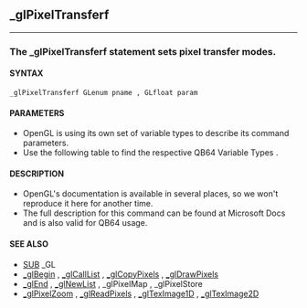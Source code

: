 ## _glPixelTransferf
---

### The _glPixelTransferf statement sets pixel transfer modes.

#### SYNTAX

`_glPixelTransferf GLenum pname , GLfloat param`

#### PARAMETERS
* OpenGL is using its own set of variable types to describe its command parameters.
* Use the following table to find the respective QB64 Variable Types .


#### DESCRIPTION
* OpenGL's documentation is available in several places, so we won't reproduce it here for another time.
* The full description for this command can be found at Microsoft Docs and is also valid for QB64 usage.


#### SEE ALSO
* [SUB](./SUB.md) _GL
* [_glBegin](./_glBegin.md) , [_glCallList](./_glCallList.md) , [_glCopyPixels](./_glCopyPixels.md) , [_glDrawPixels](./_glDrawPixels.md)
* [_glEnd](./_glEnd.md) , [_glNewList](./_glNewList.md) , _glPixelMap , _glPixelStore
* [_glPixelZoom](./_glPixelZoom.md) , [_glReadPixels](./_glReadPixels.md) , [_glTexImage1D](./_glTexImage1D.md) , [_glTexImage2D](./_glTexImage2D.md)
